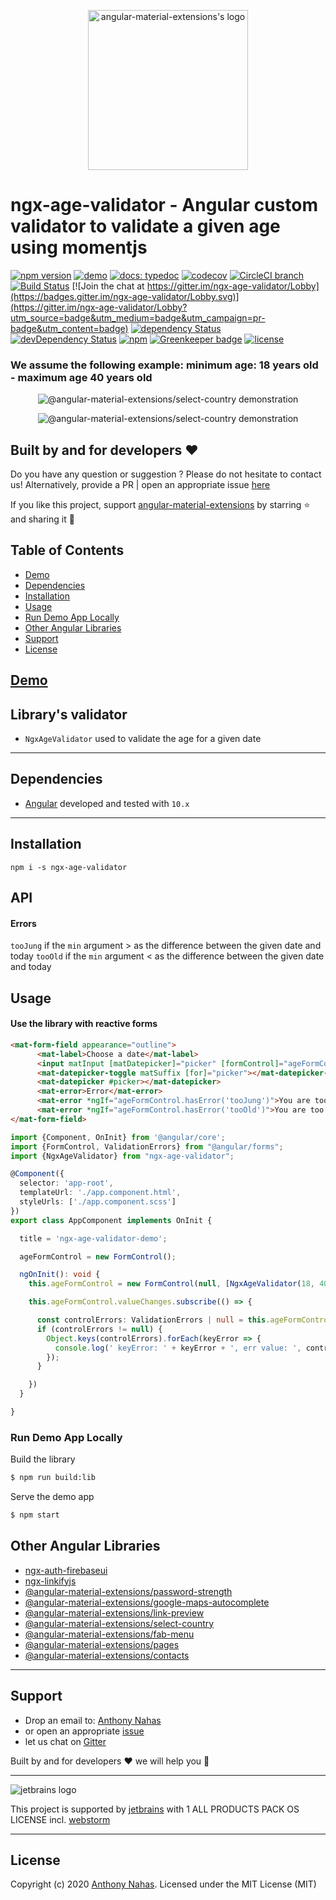<p align="center">
  <img alt="angular-material-extensions's logo"
   height="256px" width="256px" style="text-align: center;" 
   src="https://cdn.jsdelivr.net/gh/angular-material-extensions/select-country@master/assets/angular-material-extensions-logo.svg">
</p>

# ngx-age-validator - Angular custom validator to validate a given age using momentjs

[![npm version](https://badge.fury.io/js/ngx-auth-firebaseui.svg)](https://badge.fury.io/js/ngx-age-validator)
[![demo](https://img.shields.io/badge/demo-online-ed1c46.svg)](https://ngx-age-validator.firebaseapp.com)
[![docs: typedoc](https://img.shields.io/badge/docs-typedoc-4D0080.svg)](https://ngx-age-validator.firebaseapp.com/doc/index.html)
[![codecov](https://codecov.io/gh/anthonynahas/ngx-age-validator/branch/master/graph/badge.svg)](https://codecov.io/gh/anthonynahas/ngx-age-validator)
[![CircleCI branch](https://img.shields.io/circleci/project/github/AnthonyNahas/ngx-age-validator/master.svg?label=circleci)](https://circleci.com/gh/AnthonyNahas/ngx-age-validator)
[![Build Status](https://travis-ci.org/AnthonyNahas/ngx-age-validator.svg?branch=master)](https://travis-ci.org/AnthonyNahas/ngx-age-validator)
[![Join the chat at https://gitter.im/ngx-age-validator/Lobby](https://badges.gitter.im/ngx-age-validator/Lobby.svg)](https://gitter.im/ngx-age-validator/Lobby?utm_source=badge&utm_medium=badge&utm_campaign=pr-badge&utm_content=badge)
[![dependency Status](https://david-dm.org/anthonynahas/ngx-age-validator/status.svg)](https://david-dm.org/anthonynahas/ngx-age-validator)
[![devDependency Status](https://david-dm.org/anthonynahas/ngx-age-validator/dev-status.svg?branch=master)](https://david-dm.org/anthonynahas/ngx-age-validator#info=devDependencies)
[![npm](https://img.shields.io/npm/dt/ngx-age-validator.svg?style=flat-square)](https://www.npmjs.com/package/ngx-age-validator)
[![Greenkeeper badge](https://badges.greenkeeper.io/AnthonyNahas/ngx-age-validator.svg)](https://greenkeeper.io/)
[![license](https://img.shields.io/github/license/anthonynahas/ngx-age-validator.svg?style=flat-square)](https://github.com/AnthonyNahas/ngx-age-validator/blob/master/LICENSE)

### We assume the following example: minimum age: 18 years old - maximum age 40 years old

<p align="center">
  <img alt="@angular-material-extensions/select-country demonstration" style="text-align: center;"
   src="https://raw.githubusercontent.com/angular-material-extensions/select-country/HEAD/assets/v0.2.0/select-country.gif">
</p>

<p align="center">
  <img alt="@angular-material-extensions/select-country demonstration" style="text-align: center;"
   src="https://raw.githubusercontent.com/angular-material-extensions/select-country/HEAD/assets/v0.2.0/select-country.png">
</p>

## Built by and for developers :heart:
Do you have any question or suggestion ? Please do not hesitate to contact us!
Alternatively, provide a PR | open an appropriate issue [here](https://github.com/angular-material-extensions/select-country/issues)

If you like this project, support [angular-material-extensions](https://github.com/angular-material-extensions) 
by starring :star: and sharing it :loudspeaker:

## Table of Contents
- [Demo](#demo)
- [Dependencies](#dependencies)
- [Installation](#installation)
- [Usage](#usage)
- [Run Demo App Locally](#run-demo-app-locally)
- [Other Angular Libraries](#other-angular-libraries)
- [Support](#support)
- [License](#license)

<a name="demo"/>

## [Demo](https://anthonynahas.github.io/ngx-age-validator)



## Library's validator

- `NgxAgeValidator` used to validate the age for a given date 


---

<a name="dependencies"/>

## Dependencies
* [Angular](https://angular.io) developed and tested with `10.x`

---

<a name="installation"/>

##  Installation
  

```shell
npm i -s ngx-age-validator
```






<a name="api"/>

## API

#### Errors

`tooJung` if the `min` argument > as the difference between the given date and today
`tooOld` if the `min` argument < as the difference between the given date and today



<a name="usage"/>

## Usage


#### Use the library with reactive forms 



```html
<mat-form-field appearance="outline">
      <mat-label>Choose a date</mat-label>
      <input matInput [matDatepicker]="picker" [formControl]="ageFormControl">
      <mat-datepicker-toggle matSuffix [for]="picker"></mat-datepicker-toggle>
      <mat-datepicker #picker></mat-datepicker>
      <mat-error>Error</mat-error>
      <mat-error *ngIf="ageFormControl.hasError('tooJung')">You are too jung!</mat-error>
      <mat-error *ngIf="ageFormControl.hasError('tooOld')">You are too old!</mat-error>
</mat-form-field>
```



```typescript
import {Component, OnInit} from '@angular/core';
import {FormControl, ValidationErrors} from "@angular/forms";
import {NgxAgeValidator} from "ngx-age-validator";

@Component({
  selector: 'app-root',
  templateUrl: './app.component.html',
  styleUrls: ['./app.component.scss']
})
export class AppComponent implements OnInit {

  title = 'ngx-age-validator-demo';

  ageFormControl = new FormControl();

  ngOnInit(): void {
    this.ageFormControl = new FormControl(null, [NgxAgeValidator(18, 40)])

    this.ageFormControl.valueChanges.subscribe(() => {

      const controlErrors: ValidationErrors | null = this.ageFormControl.errors;
      if (controlErrors != null) {
        Object.keys(controlErrors).forEach(keyError => {
          console.log(' keyError: ' + keyError + ', err value: ', controlErrors[keyError]);
        });
      }

    })
  }

}

```



<a name="run-demo-app-locally"/>

###  Run Demo App Locally


Build the library

```bash
$ npm run build:lib
```

Serve the demo app

```bash
$ npm start
```



## Other Angular Libraries
- [ngx-auth-firebaseui](https://github.com/AnthonyNahas/ngx-auth-firebaseui)
- [ngx-linkifyjs](https://github.com/AnthonyNahas/ngx-linkifyjs)
- [@angular-material-extensions/password-strength](https://github.com/angular-material-extensions/password-strength)
- [@angular-material-extensions/google-maps-autocomplete](https://github.com/angular-material-extensions/google-maps-autocomplete)
- [@angular-material-extensions/link-preview](https://github.com/angular-material-extensions/link-preview)
- [@angular-material-extensions/select-country](https://github.com/angular-material-extensions/select-country)
- [@angular-material-extensions/fab-menu](https://github.com/angular-material-extensions/fab-menu)
- [@angular-material-extensions/pages](https://github.com/angular-material-extensions/pages)
- [@angular-material-extensions/contacts](https://github.com/angular-material-extensions/contacts)
---

<a name="support"/>

## Support
+ Drop an email to: [Anthony Nahas](mailto:anthony.na@hotmail.de)
+ or open an appropriate [issue](https://github.com/angular-material-extensions/select-country/issues)
+ let us chat on [Gitter](https://gitter.im/angular-material-extensions/Lobby)
 
 Built by and for developers :heart: we will help you :punch:

---

![jetbrains logo](https://raw.githubusercontent.com/angular-material-extensions/select-country/HEAD/assets/jetbrains-variant-4_logos/jetbrains-variant-4.png)

This project is supported by [jetbrains](https://www.jetbrains.com/) with 1 ALL PRODUCTS PACK OS LICENSE incl. [webstorm](https://www.jetbrains.com/webstorm)

---

<a name="license"/>

## License

Copyright (c) 2020 [Anthony Nahas](https://github.com/AnthonyNahas). Licensed under the MIT License (MIT)

